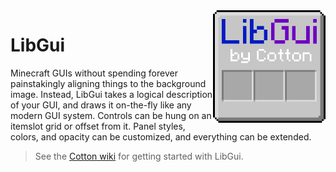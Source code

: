 <img src="doc/icon.png" align="right" width="180px"/>

# LibGui

Minecraft GUIs without spending forever painstakingly aligning things to the background image.
Instead, LibGui takes a logical description of your GUI, and draws it on-the-fly like any modern
GUI system. Controls can be hung on an itemslot grid or offset from it. Panel styles, colors,
and opacity can be customized, and everything can be extended.

> See the [Cotton wiki](https://cottonmc.github.io/Wiki/getting_started/SetupDeveloper.html) for getting started with LibGui.
